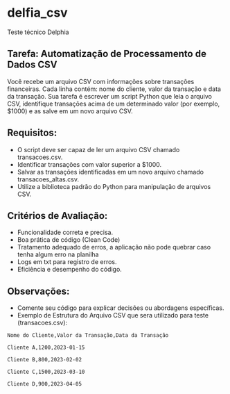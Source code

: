 # delfia_csv


Teste técnico Delphia


## Tarefa: Automatização de Processamento de Dados CSV

Você recebe um arquivo CSV com informações sobre transações financeiras. Cada linha contém: nome do cliente, valor da transação e data da transação. Sua tarefa é escrever um script Python que leia o arquivo CSV, identifique transações acima de um determinado valor (por exemplo, $1000) e as salve em um novo arquivo CSV.


## Requisitos:

* O script deve ser capaz de ler um arquivo CSV chamado transacoes.csv.
* Identificar transações com valor superior a $1000.
* Salvar as transações identificadas em um novo arquivo chamado transacoes_altas.csv.
* Utilize a biblioteca padrão do Python para manipulação de arquivos CSV.


## Critérios de Avaliação:

* Funcionalidade correta e precisa.
* Boa prática de código (Clean Code)
* Tratamento adequado de erros, a aplicação não pode quebrar caso tenha algum erro na planilha
* Logs em txt para registro de erros.
* Eficiência e desempenho do código.


## Observações:

* Comente seu código para explicar decisões ou abordagens específicas.
* Exemplo de Estrutura do Arquivo CSV que sera utilizado para teste (transacoes.csv):

```
Nome do Cliente,Valor da Transação,Data da Transação

Cliente A,1200,2023-01-15

Cliente B,800,2023-02-02

Cliente C,1500,2023-03-10

Cliente D,900,2023-04-05
```
